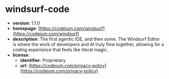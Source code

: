 # windsurf-code

- **version**: 1.1.0
- **homepage**: [https://codeium.com/windsurf](https://codeium.com/windsurf)
- **description**: The first agentic IDE, and then some. The Windsurf Editor is where the work of developers and AI truly flow together, allowing for a coding experience that feels like literal magic.
- **license**:
  - **identifier**: Proprietary
  - **url**: [https://codeium.com/privacy-policy](https://codeium.com/privacy-policy)

